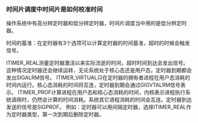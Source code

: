 ### 时间片调度中时间片是如何校准时间

操作系统中有高分辨定时器和低分辨定时器，时间片调度当中用的是低分辨定时器。

时间的基准：在定时器有3个选项可以计算定时器的时间基准，超时的时候会触发信号。

ITIMER_REAL测量定时器激活以来实际流逝的时间，超时时间到达会发出信号。这种情况定时器还会继续运转，无论系统处于核心态还是用户态，定时器到期都会发出SIGALRM信号。 ITIMER_VIRTUAL只在定时器的拥有者进程在用户态消耗的时间内运行。核心态消耗的时间将互连，定时器到期会通过GIGVTALRM信号表示。 ITIMER_PROF计算进程在用户态和核心态消耗的时间，内核表示进程执行系统调用时，仍然会计算的时间消耗。系统其它进程消耗的时间会互连。定时器到达发送的信号是SIGPROF。 例如：定时器可以用间隔定时器，选择ITIMER_REAL作为定时器类型，第一次到期后删除定时器。
